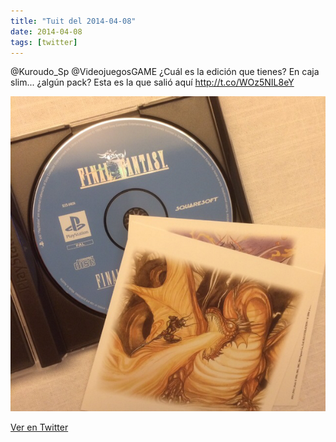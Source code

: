 ```yaml
---
title: "Tuit del 2014-04-08"
date: 2014-04-08
tags: [twitter]
---
```


@Kuroudo_Sp @VideojuegosGAME ¿Cuál es la edición que tienes? En caja slim... ¿algún pack? Esta es la que salió aquí http://t.co/WOz5NIL8eY

![Imagen](/assets/images/453574820765384704-Bktr5WfIUAAbZIP.png)

[Ver en Twitter](https://twitter.com/i/web/status/453574820765384704)
